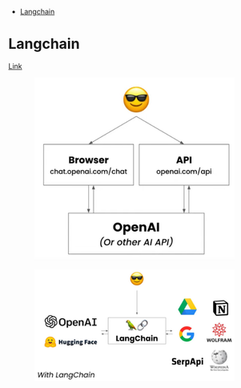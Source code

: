 <!--ts-->
* [Langchain](#langchain)

<!-- Created by https://github.com/ekalinin/github-markdown-toc -->
<!-- Added by: gil_diy, at: Tue 18 Apr 2023 11:51:29 PM IDT -->

<!--te-->

# Langchain

[Link](https://github.com/hwchase17/langchain)


<p align="center">
  <img width="400" src="images/langchain/without_langchain.jpg" title="Look into the image">
</p>


<p align="center">
  <img width="400" src="images/langchain/langchain.jpg" title="Look into the image">
</p>
